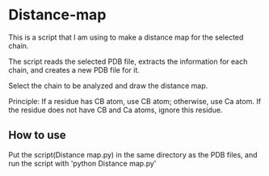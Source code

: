 # Distance-map
This is a script that I am using to make a distance map for the selected chain.

The script reads the selected PDB file, extracts the information for each chain, and creates a new PDB file for it.

Select the chain to be analyzed and draw the distance map. 

Principle: If a residue has CB atom, use CB atom; otherwise, use Ca atom. If the residue does not have CB and Ca atoms, ignore this residue.

## How to use
Put the script(Distance map.py) in the same directory as the PDB files, and run the script with
'python Distance map.py'
